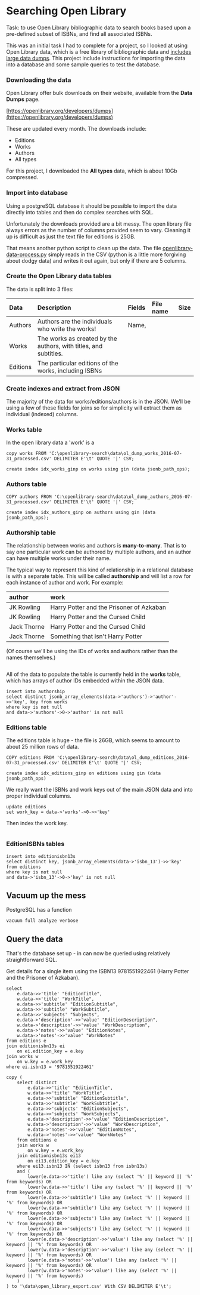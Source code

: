 # Searching Open Library

Task: to use Open Library bibliographic data to search books based upon a pre-defined subset of ISBNs, and find all associated ISBNs.

This was an initial task I had to complete for a project, so I looked at using Open Library data, which is a free library of bibliographic data and [includes large data dumps](https://openlibrary.org/developers/dumps). This project include instructions for importing the data into a database and some sample queries to test the database.

### Downloading the data

Open Library offer bulk downloads on their website, available from the **Data Dumps** page.

[https://openlibrary.org/developers/dumps](https://openlibrary.org/developers/dumps)

These are updated every month. The downloads include:

* Editions
* Works
* Authors
* All types

For this project, I downloaded the **All types** data, which is about 10Gb compressed.

### Import into database

Using a postgreSQL database it should be possible to import the data directly into tables and then do complex searches with SQL.

Unfortunately the downloads provided are a bit messy.  The open library file always errors as the number of columns provided seem to vary.  Cleaning it up is difficult as just the text file for editions is 25GB.

That means another python script to clean up the data.  The file [openlibrary-data-process.py](openlibrary-data-process.py) simply reads in the CSV (python is a little more forgiving about dodgy data) and writes it out again, but only if there are 5 columns.

### Create the Open Library data tables

The data is split into 3 files:

| Data | Description | Fields | File name | Size |
|:---|:---|:---|:---|:---|
| Authors | Authors are the individuals who write the works! | Name, 
| Works | The works as created by the authors, with titles, and subtitles. |
| Editions | The particular editions of the works, including ISBNs | 

### Create indexes and extract from JSON

The majority of the data for works/editions/authors is in the JSON. We'll be using a few of these fields for joins so for simplicity will extract them as individual (indexed) columns.

### Works table

In the open library data a 'work' is a

```
copy works FROM 'C:\openlibrary-search\data\ol_dump_works_2016-07-31_processed.csv' DELIMITER E'\t' QUOTE '|' CSV;
```


```
create index idx_works_ginp on works using gin (data jsonb_path_ops);
```

### Authors table




```
COPY authors FROM 'C:\openlibrary-search\data\ol_dump_authors_2016-07-31_processed.csv' DELIMITER E'\t' QUOTE '|' CSV;
```



```
create index idx_authors_ginp on authors using gin (data jsonb_path_ops);
```


### Authorship table


The relationship between works and authors is **many-to-many**.  That is to say one particular work can be authored by multiple authors, and an author can have multiple works under their name.

The typical way to represent this kind of relationship in a relational database is with a separate table.  This will be called **authorship** and will list a row for each instance of author and work.  For example:

| author | work |
|:---|:---|
| JK Rowling | Harry Potter and the Prisoner of Azkaban |
| JK Rowling | Harry Potter and the Cursed Child |
| Jack Thorne | Harry Potter and the Cursed Child |
| Jack Thorne | Something that isn't Harry Potter |

(Of course we'll be using the IDs of works and authors rather than the names themselves.)

```

```


All of the data to populate the table is currently held in the **works** table, which has arrays of author IDs embedded within the JSON data.

```
insert into authorship
select distinct jsonb_array_elements(data->'authors')->'author'->>'key', key from works
where key is not null
and data->'authors'->0->'author' is not null
```


### Editions table

The editions table is huge - the file is 26GB, which seems to amount to about 25 million rows of data.



```
COPY editions FROM 'C:\openlibrary-search\data\ol_dump_editions_2016-07-31_processed.csv' DELIMITER E'\t' QUOTE '|' CSV;
```

```
create index idx_editions_ginp on editions using gin (data jsonb_path_ops)
```


We really want the ISBNs and work keys out of the main JSON data and into proper individual columns.


```
update editions
set work_key = data->'works'->0->>'key'
```

Then index the work key.

```

```


### EditionISBNs tables




```
insert into editionisbn13s
select distinct key, jsonb_array_elements(data->'isbn_13')->>'key' from editions
where key is not null
and data->'isbn_13'->0->'key' is not null
```




## Vacuum up the mess

PostgreSQL has a function 

``` 
vacuum full analyze verbose
```

## Query the data

That's the database set up - in can now be queried using relatively straightforward SQL.

Get details for a single item using the ISBN13 9781551922461 (Harry Potter and the Prisoner of Azkaban).

```
select 
    e.data->>'title' "EditionTitle",
    w.data->>'title' "WorkTitle",
    e.data->>'subtitle' "EditionSubtitle",
    w.data->>'subtitle' "WorkSubtitle",
    e.data->>'subjects' "Subjects",
    e.data->'description'->>'value' "EditionDescription",
    w.data->'description'->>'value' "WorkDescription",
    e.data->'notes'->>'value' "EditionNotes",
    w.data->'notes'->>'value' "WorkNotes"
from editions e
join editionisbn13s ei
    on ei.edition_key = e.key
join works w
    on w.key = e.work_key
where ei.isbn13 = '9781551922461'
```


```
copy (
	select distinct
		e.data->>'title' "EditionTitle",
		w.data->>'title' "WorkTitle",
		e.data->>'subtitle' "EditionSubtitle",
		w.data->>'subtitle' "WorkSubtitle",
		e.data->>'subjects' "EditionSubjects",
		w.data->>'subjects' "WorkSubjects",
		e.data->'description'->>'value' "EditionDescription",
		w.data->'description'->>'value' "WorkDescription",
		e.data->'notes'->>'value' "EditionNotes",
		w.data->'notes'->>'value' "WorkNotes"
	from editions e
	join works w
		on w.key = e.work_key
	join editionisbn13s ei13
		on ei13.edition_key = e.key
	where ei13.isbn13 IN (select isbn13 from isbn13s)
	and (
		lower(e.data->>'title') like any (select '%' || keyword || '%' from keywords) OR
		lower(w.data->>'title') like any (select '%' || keyword || '%' from keywords) OR
		lower(e.data->>'subtitle') like any (select '%' || keyword || '%' from keywords) OR
		lower(w.data->>'subtitle') like any (select '%' || keyword || '%' from keywords) OR
		lower(e.data->>'subjects') like any (select '%' || keyword || '%' from keywords) OR
		lower(w.data->>'subjects') like any (select '%' || keyword || '%' from keywords) OR
		lower(e.data->'description'->>'value') like any (select '%' || keyword || '%' from keywords) OR
		lower(w.data->'description'->>'value') like any (select '%' || keyword || '%' from keywords) OR
		lower(e.data->'notes'->>'value') like any (select '%' || keyword || '%' from keywords) OR
		lower(w.data->'notes'->>'value') like any (select '%' || keyword || '%' from keywords)
	)
) to '\data\open_library_export.csv' With CSV DELIMITER E'\t';
```

